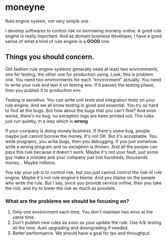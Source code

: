 # moneyne
Rule engine system, not very simple one .

I develop softwares to control risk on borrowing moneny online. A good rule engine is really important. And as domain business developer, I have a good sense of what a kind of rule engine is a **GOOD** one.

## Things you should concern.

Old fashion rule engine systems generally need at least two environments, one for testing, the other one for production using. Look, this is problem one. You need two environments for each "environment" actually. You need to write your rule and test it on testing env. If it passes the testing phase, then you publish it to production env.

Testing is sensitive. You can write unit tests and integration tests on your rule engine. And we all know testing is good and essential. You try so hard to find all the bugs. But how about the bugs that you can't find? And even worse, there's no bug, no exception logs are been printed out. The rules just run quietly, in a way which is **wrong**.

If your company is doing money business. If there's some bug, people maybe just cannot borrow the money. It's not OK. But it's acceptable. You write programs, you write bugs, then you debugging. If you just somehow write a wrong program and no exception is thrown. And all the people can pass this rule because it doesn't work. Maybe it's not your fault, just some guy make a mistake and your company just lost hundreds, thousands money... Maybe millions.

You say your job is to control risk, but you just cannot control the risk of rule engine. Maybe it's not rule engine's blame. And you blame on the people who write the rule. But I say, since you provide service online, then you take the risk, and try to lower the risk as much as possible.

### What are the problems we should be focusing on?

1. Only one environment each time. You don't maintain two envs at the same time.
2. Don't publish new rules as soon as your update the rule. Use A/b testing all the time. Auto upgrading and downgrading if needed.
3. Better performance. We should have a goal for tps and throughput.
